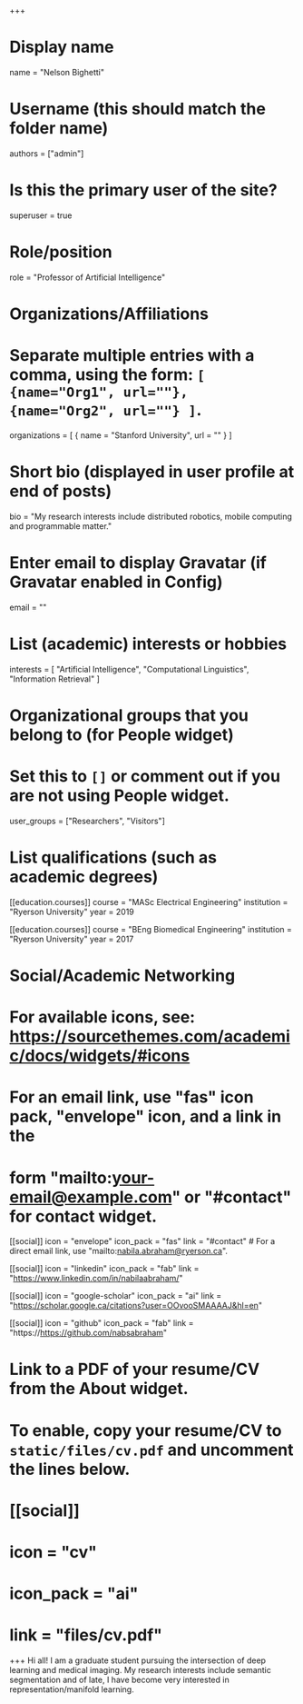 +++
# Display name
name = "Nelson Bighetti"

# Username (this should match the folder name)
authors = ["admin"]

# Is this the primary user of the site?
superuser = true

# Role/position
role = "Professor of Artificial Intelligence"

# Organizations/Affiliations
#   Separate multiple entries with a comma, using the form: `[ {name="Org1", url=""}, {name="Org2", url=""} ]`.
organizations = [ { name = "Stanford University", url = "" } ]

# Short bio (displayed in user profile at end of posts)
bio = "My research interests include distributed robotics, mobile computing and programmable matter."

# Enter email to display Gravatar (if Gravatar enabled in Config)
email = ""

# List (academic) interests or hobbies
interests = [
  "Artificial Intelligence",
  "Computational Linguistics",
  "Information Retrieval"
]

# Organizational groups that you belong to (for People widget)
#   Set this to `[]` or comment out if you are not using People widget.
user_groups = ["Researchers", "Visitors"]

# List qualifications (such as academic degrees)
[[education.courses]]
  course = "MASc Electrical Engineering"
  institution = "Ryerson University"
  year = 2019

[[education.courses]]
  course = "BEng Biomedical Engineering"
  institution = "Ryerson University"
  year = 2017

# Social/Academic Networking
# For available icons, see: https://sourcethemes.com/academic/docs/widgets/#icons
#   For an email link, use "fas" icon pack, "envelope" icon, and a link in the
#   form "mailto:your-email@example.com" or "#contact" for contact widget.

[[social]]
  icon = "envelope"
  icon_pack = "fas"
  link = "#contact"  # For a direct email link, use "mailto:nabila.abraham@ryerson.ca".

[[social]]
  icon = "linkedin"
  icon_pack = "fab"
  link = "https://www.linkedin.com/in/nabilaabraham/"

[[social]]
  icon = "google-scholar"
  icon_pack = "ai"
  link = "https://scholar.google.ca/citations?user=OOvooSMAAAAJ&hl=en"

[[social]]
  icon = "github"
  icon_pack = "fab"
  link = "https://https://github.com/nabsabraham"

# Link to a PDF of your resume/CV from the About widget.
# To enable, copy your resume/CV to `static/files/cv.pdf` and uncomment the lines below.
# [[social]]
#   icon = "cv"
#   icon_pack = "ai"
#   link = "files/cv.pdf"

+++
Hi all! I am a graduate student pursuing the intersection of deep learning and medical imaging. My research interests include semantic segmentation and of late, I have become very interested in representation/manifold learning. 
